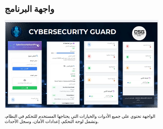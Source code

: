 # واجهة البرنامج

![واجهة تشغيل البرنامج](startup_screen.png)

الواجهة تحتوي على جميع الأدوات والخيارات التي يحتاجها المستخدم للتحكم في النظام، وتشمل لوحة التحكم، إعدادات الأمان، وسجل الأحداث.
